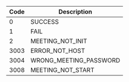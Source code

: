 Code | Description
--- | ---
0 | SUCCESS
1 | FAIL
2 | MEETING_NOT_INIT
3003 | ERROR_NOT_HOST
3004 | WRONG_MEETING_PASSWORD
3008 | MEETING_NOT_START